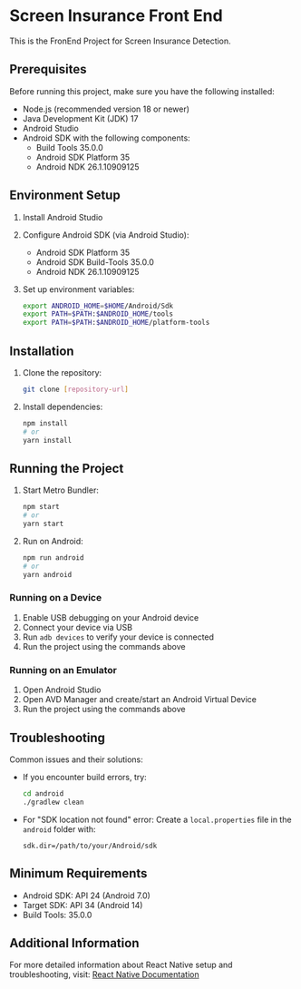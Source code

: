 # Screen Insurance Front End

This is the FronEnd Project for Screen Insurance Detection. 

## Prerequisites

Before running this project, make sure you have the following installed:

- Node.js (recommended version 18 or newer)
- Java Development Kit (JDK) 17
- Android Studio
- Android SDK with the following components:
  - Build Tools 35.0.0
  - Android SDK Platform 35
  - Android NDK 26.1.10909125

## Environment Setup

1. Install Android Studio
2. Configure Android SDK (via Android Studio):
   - Android SDK Platform 35
   - Android SDK Build-Tools 35.0.0
   - Android NDK 26.1.10909125

3. Set up environment variables:
   ```bash
   export ANDROID_HOME=$HOME/Android/Sdk
   export PATH=$PATH:$ANDROID_HOME/tools
   export PATH=$PATH:$ANDROID_HOME/platform-tools
   ```

## Installation

1. Clone the repository:
   ```bash
   git clone [repository-url]
   ```

2. Install dependencies:
   ```bash
   npm install
   # or
   yarn install
   ```

## Running the Project

1. Start Metro Bundler:
   ```bash
   npm start
   # or
   yarn start
   ```

2. Run on Android:
   ```bash
   npm run android
   # or
   yarn android
   ```

### Running on a Device

1. Enable USB debugging on your Android device
2. Connect your device via USB
3. Run `adb devices` to verify your device is connected
4. Run the project using the commands above

### Running on an Emulator

1. Open Android Studio
2. Open AVD Manager and create/start an Android Virtual Device
3. Run the project using the commands above

## Troubleshooting

Common issues and their solutions:

- If you encounter build errors, try:
  ```bash
  cd android
  ./gradlew clean
  ```

- For "SDK location not found" error:
  Create a `local.properties` file in the `android` folder with:
  ```
  sdk.dir=/path/to/your/Android/sdk
  ```

## Minimum Requirements

- Android SDK: API 24 (Android 7.0)
- Target SDK: API 34 (Android 14)
- Build Tools: 35.0.0

## Additional Information

For more detailed information about React Native setup and troubleshooting, visit:
[React Native Documentation](https://reactnative.dev/docs/environment-setup)
